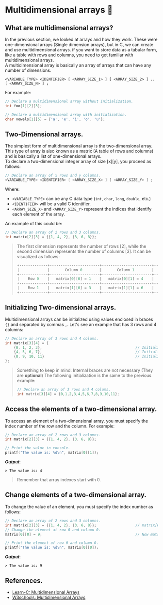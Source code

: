 # Multidimensional arrays 📰
## What are multidimensional arrays?
In the previous section, we looked at arrays and how they work. These were one-dimensional arrays (Single dimension arrays), but in C, we can create and use multidimensional arrays. if you want to store data as a tabular form, like a table with rows and columns, you need to get familiar with multidimensional arrays.<br>
A multidimensional array is basically an array of arrays that can have any number of dimensions.
```
<VARIABLE_TYPE> <IDENTIFIER> [ <ARRAY_SIZE_1> ] [ <ARRAY_SIZE_2> ] .. [ <ARRAY_SIZE_N> ] ;
```

For example:
```c
// Declare a multidimensional array without initialization.
int foo[1][2][3];

// Declare a multidimensional array with initialization.
char vowels[1][5] = {'a', 'e', 'i', 'o', 'u'};
```

## Two-Dimensional arrays.
The simplest form of multidimensional array is the two-dimensional array. This type of array is also known as a matrix (A table of rows and columns) and is basically a list of one-dimensional arrays.<br>
To declare a two-dimensional integer array of size [x][y], you proceed as follows:
```c
// Declare an array of x rows and y columns.
<VARIABLE_TYPE> <IDENTIFIER> [ <ARRAY_SIZE_X> ] [ <ARRAY_SIZE_Y> ] ;
```
Where:
- `<VARIABLE_TYPE>` can be any C data type (`int`, `char`, `long`, `double`, etc.)
- `<IDENTIFIER>` will be a valid C identifier.
- `<ARRAY_SIZE_X>` and `<ARRAY_SIZE_Y>` represent the indices that identify each element of the array.

An example of this could be:
```c
// Declare an array of 2 rows and 3 columns.
int matrix[2][3] = {{1, 4, 2}, {3, 6, 8}};
```

> The first dimension represents the number of rows [2], while the second dimension represents the number of columns [3]. It can be visualized as follows:
> 
> ```c
> +-------------+-----------------------+-----------------------+-----------------------+
> |             |       Column 0        |       Column 1        |       Column 2        |
> +-------------+-----------------------+-----------------------+-----------------------+
> |    Row 0    |   matrix[0][0] = 1    |   matrix[0][1] = 4    |   matrix[0][2] = 2    |
> +-------------+-----------------------+-----------------------+-----------------------+
> |    Row 1    |   matrix[1][0] = 3    |   matrix[1][1] = 6    |   matrix[1][2] = 8    |
> +-------------+-----------------------+-----------------------+-----------------------+
> ```

## Initializing Two-dimensional arrays.
Multidimensional arrays can be initialized using values enclosed in braces `{}` and separated by commas `,`. Let's see an example that has 3 rows and 4 columns:
```c
// Declare an array of 3 rows and 4 colums.
int matrix[3][4] = {
    {0, 1, 2, 3},                                           // Initializers for the row with index 0.
    {4, 5, 6, 7},                                           // Initializers for the row with index 1.
    {8, 9, 10, 11}                                          // Initializers for the row with index 2.
};
```
> Something to keep in mind: Internal braces are not necessary (They are **optional**) The following initialization is the same to the previous example:
> ```c
> // Declare an array of 3 rows and 4 colums.
> int matrix[3][4] = {0,1,2,3,4,5,6,7,8,9,10,11};
> ```

## Access the elements of a two-dimensional array.
To access an element of a two-dimensional array, you must specify the index number of the row and the column. For example:
```c
// Declare an array of 2 rows and 3 columns.
int matrix[2][3] = {{1, 4, 2}, {3, 6, 8}};

// Print the value in console.
printf("The value is: %d\n", matrix[0][1]);
```
***Output***:
```
> The value is: 4
```
> Remember that array indexes start with 0.

## Change elements of a two-dimensional array.
To change the value of an element, you must specify the index number as follows:
```c
// Declare an array of 2 rows and 3 columns.
int matrix[2][3] = {{1, 4, 2}, {3, 6, 8}};                  // matrix[0][0] is: 1.
// Change the element at row 0 and column 0.
matrix[0][0] = 9;                                           // Now matrix[0][0] is: 9.

// Print the element of row 0 and column 0.
printf("The value is: %d\n", matrix[0][0]);
```
***Output***:
```
> The value is: 9
```

## References.
- [Learn-C: Multidimensional Arrays](https://www.learn-c.org/en/Multidimensional_Arrays)
- [W3schools: Multidimensional Arrays](https://www.w3schools.com/c/c_arrays_multi.php)